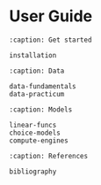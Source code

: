 
# User Guide

```{toctree}
:caption: Get started

installation
```

```{toctree}
:caption: Data

data-fundamentals
data-practicum
```

```{toctree}
:caption: Models

linear-funcs
choice-models
compute-engines
```


```{toctree}
:caption: References

bibliography
```
